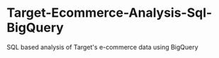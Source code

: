 # Target-Ecommerce-Analysis-Sql-BigQuery
SQL based analysis of Target's e-commerce data using BigQuery
